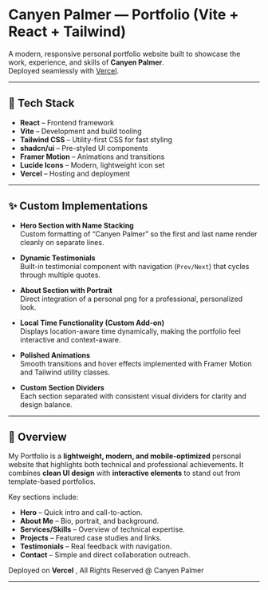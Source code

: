 # Canyen Palmer — Portfolio (Vite + React + Tailwind)

A modern, responsive personal portfolio website built to showcase the work, experience, and skills of **Canyen Palmer**.  
Deployed seamlessly with [Vercel](https://vercel.com).

---

## 🚀 Tech Stack

- **React** – Frontend framework  
- **Vite** – Development and build tooling  
- **Tailwind CSS** – Utility-first CSS for fast styling  
- **shadcn/ui** – Pre-styled UI components  
- **Framer Motion** – Animations and transitions  
- **Lucide Icons** – Modern, lightweight icon set  
- **Vercel** – Hosting and deployment  

---

## ✨ Custom Implementations

- **Hero Section with Name Stacking**  
  Custom formatting of “Canyen Palmer” so the first and last name render cleanly on separate lines.

- **Dynamic Testimonials**  
  Built-in testimonial component with navigation (`Prev/Next`) that cycles through multiple quotes.

- **About Section with Portrait**  
  Direct integration of a personal png for a professional, personalized look.

- **Local Time Functionality (Custom Add-on)**  
  Displays location-aware time dynamically, making the portfolio feel interactive and context-aware.

- **Polished Animations**  
  Smooth transitions and hover effects implemented with Framer Motion and Tailwind utility classes.

- **Custom Section Dividers**  
  Each section separated with consistent visual dividers for clarity and design balance.

---

## 📖 Overview

My Portfolio is a **lightweight, modern, and mobile-optimized** personal website that highlights both technical and professional achievements. It combines **clean UI design** with **interactive elements** to stand out from template-based portfolios.  

Key sections include:  

- **Hero** – Quick intro and call-to-action.  
- **About Me** – Bio, portrait, and background.  
- **Services/Skills** – Overview of technical expertise.  
- **Projects** – Featured case studies and links.  
- **Testimonials** – Real feedback with navigation.  
- **Contact** – Simple and direct collaboration outreach.  

Deployed on **Vercel** , All Rights Reserved @ Canyen Palmer

---
